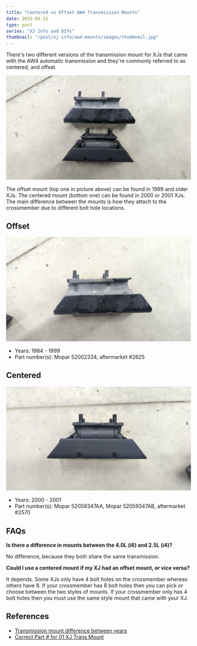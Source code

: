 ```yaml
---
title: "Centered vs Offset AW4 Transmission Mounts"
date: 2025-03-21
type: post
series: "XJ Info and DIYs"
thumbnail: "/post/xj-info/aw4-mounts/images/thumbnail.jpg"
---
```


There's two different versions of the transmission mount for XJs that came with the AW4 automatic transmission and they're commonly referred to as centered, and offset.

![](./images/comparison.jpg)

The offset mount (top one in picture above) can be found in 1999 and older XJs. The centered mount (bottom one) can be found in 2000 or 2001 XJs. The main difference between the mounts is how they attach to the crossmember due to different bolt hole locations. 

## Offset
![](./images/offset.jpg)

- Years: 1984 - 1999
- Part number(s): Mopar 52002334, aftermarket #2625
 
## Centered
![](./images/centered.jpg)

- Years: 2000 - 2001
- Part number(s): Mopar 52059347AA, Mopar 52059347AB, aftermarket #2570




## FAQs

**Is there a difference in mounts between the 4.0L (i6) and 2.5L (i4)?**

No difference, because they both share the same transmission.

**Could I use a centered mount if my XJ had an offset mount, or vice versa?**

It depends. Some XJs only have 4 bolt holes on the crossmember whereas others have 8. If your crossmember has 8 bolt holes then you can pick or choose between the two styles of mounts. If your crossmember only has 4 bolt holes then you must use the same style mount that came with your XJ.


## References
- [Transmission mount difference between years](https://naxja.org/threads/transmission-mount-difference-between-years.1089720/)
- [Correct Part # for 01 XJ Trans Mount](https://naxja.org/threads/correct-part-for-01-xj-trans-mount.1119777/#post-246215504)